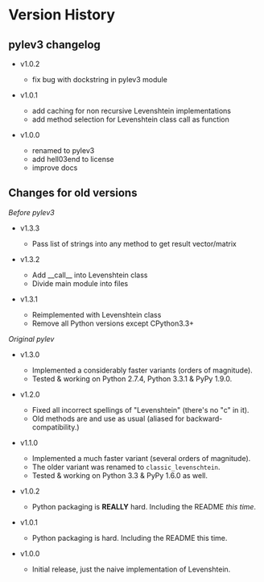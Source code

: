 # Version History

## pylev3 changelog
* v1.0.2
    * fix bug with dockstring in pylev3 module

* v1.0.1
    * add caching for non recursive Levenshtein implementations
    * add method selection for Levenshtein class call as function

* v1.0.0
    * renamed to pylev3
    * add hell03end to license
    * improve docs


## Changes for old versions
*Before pylev3*
* v1.3.3
    * Pass list of strings into any method to get result vector/matrix

* v1.3.2
    * Add \_\_call\_\_ into Levenshtein class
    * Divide main module into files

* v1.3.1
    * Reimplemented with Levenshtein class
    * Remove all Python versions except CPython3.3+

*Original pylev*
* v1.3.0
    * Implemented a considerably faster variants (orders of magnitude).
    * Tested & working on Python 2.7.4, Python 3.3.1 & PyPy 1.9.0.

* v1.2.0
    * Fixed all incorrect spellings of "Levenshtein" (there's no "c" in it).
    * Old methods are and use as usual (aliased for backward-compatibility.)

* v1.1.0
    * Implemented a much faster variant (several orders of magnitude).
    * The older variant was renamed to ``classic_levenschtein``.
    * Tested & working on Python 3.3 & PyPy 1.6.0 as well.

* v1.0.2
    * Python packaging is **REALLY** hard. Including the README *this time*.

* v1.0.1
    * Python packaging is hard. Including the README this time.

* v1.0.0
    * Initial release, just the naive implementation of Levenshtein.
